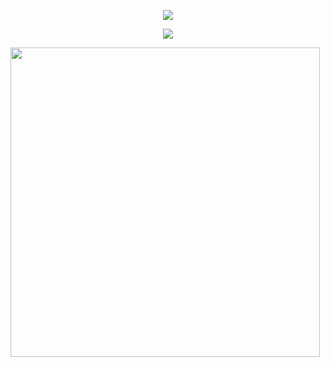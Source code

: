 <p align="center"><a href="https://github.com/zxbxns"><img src="https://img.shields.io/badge/dynamic/json?logo=github&label=GitHub+Followers&labelColor=282c34&color=181717&query=%24.data.totalSubs&url=https%3A%2F%2Fapi.spencerwoo.com%2Fsubstats%2F%3Fsource%3Dgithub%26queryKey%3Dzxbxns&longCache=true"></a></p>
<p align="center"><a href="https://github.com/ximfine"><img src="https://github-readme-stats.vercel.app/api?username=zxbxns&show_icons=true&theme=radical"></a></p>
<img src="https://camo.githubusercontent.com/992babdffd8c74a1502de375fbdf7e4d54773242/68747470733a2f2f6d656469612e67697068792e636f6d2f6d656469612f53576f536b4e36447854737a71494b4571762f67697068792e676966" width="495px">
